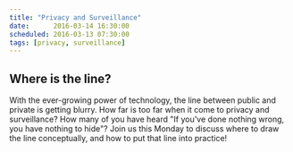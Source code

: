 ```yaml
---
title: "Privacy and Surveillance"
date:      2016-03-14 16:30:00
scheduled: 2016-03-13 07:30:00
tags: [privacy, surveillance]
---
```

## Where is the line?

With the ever-growing power of technology, the line between public and private is getting blurry. How far is too far when it come to privacy and surveillance? How many of you have heard "If you've done nothing wrong, you have nothing to hide"? Join us this Monday to discuss where to draw the line conceptually, and how to put that line into practice!

